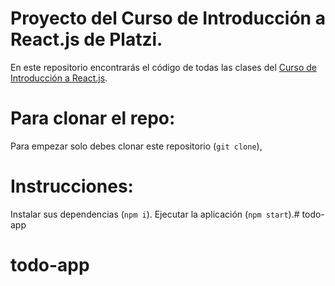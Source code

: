 # Proyecto del Curso de Introducción a React.js de Platzi.


En este repositorio encontrarás el código de todas las clases del [Curso de Introducción a React.js](https://platzi.com/reactjs). 

# Para clonar el repo: 
Para empezar solo debes clonar este repositorio (`git clone`), 

# Instrucciones: 
Instalar sus dependencias (`npm i`).
Ejecutar la aplicación (`npm start`).# todo-app
# todo-app
